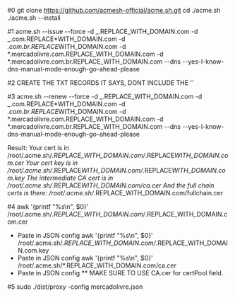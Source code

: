 #0
git clone https://github.com/acmesh-official/acme.sh.git
cd ./acme.sh
./acme.sh --install

#1
acme.sh --issue --force -d _.REPLACE_WITH_DOMAIN.com -d _.com.REPLACE*WITH_DOMAIN.com -d *.com.br.REPLACE*WITH_DOMAIN.com -d *.mercadolivre.com.REPLACE_WITH_DOMAIN.com -d \*.mercadolivre.com.br.REPLACE_WITH_DOMAIN.com --dns --yes-I-know-dns-manual-mode-enough-go-ahead-please

#2
CREATE THE TXT RECORDS IT SAYS, DONT INCLUDE THE ''

#3
acme.sh --renew --force -d _.REPLACE_WITH_DOMAIN.com -d _.com.REPLACE*WITH_DOMAIN.com -d *.com.br.REPLACE*WITH_DOMAIN.com -d *.mercadolivre.com.REPLACE_WITH_DOMAIN.com -d \*.mercadolivre.com.br.REPLACE_WITH_DOMAIN.com --dns --yes-I-know-dns-manual-mode-enough-go-ahead-please

Result:
Your cert is in /root/.acme.sh/_.REPLACE_WITH_DOMAIN.com/_.REPLACE*WITH_DOMAIN.com.cer
Your cert key is in /root/.acme.sh/*.REPLACE*WITH_DOMAIN.com/*.REPLACE*WITH_DOMAIN.com.key
The intermediate CA cert is in /root/.acme.sh/*.REPLACE*WITH_DOMAIN.com/ca.cer
And the full chain certs is there: /root/.acme.sh/*.REPLACE_WITH_DOMAIN.com/fullchain.cer

#4
awk '{printf "%s\\n", \$0}' /root/.acme.sh/_.REPLACE_WITH_DOMAIN.com/_.REPLACE_WITH_DOMAIN.com.cer

- Paste in JSON config
  awk '{printf "%s\\n", \$0}' /root/.acme.sh/_.REPLACE_WITH_DOMAIN.com/_.REPLACE_WITH_DOMAIN.com.key
- Paste in JSON config
  awk '{printf "%s\\n", \$0}' /root/.acme.sh/\*.REPLACE_WITH_DOMAIN.com/ca.cer
- Paste in JSON config
  \*\* MAKE SURE TO USE CA.cer for certPool field.

#5
sudo ./dist/proxy -config mercadolivre.json
